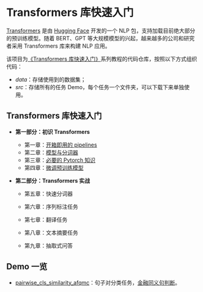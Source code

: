 # Transformers 库快速入门
[Transformers](https://huggingface.co/docs/transformers/index) 是由 [Hugging Face](https://huggingface.co/) 开发的一个 NLP 包，支持加载目前绝大部分的预训练模型。随着 BERT、GPT 等大规模模型的兴起，越来越多的公司和研究者采用 Transformers 库来构建 NLP 应用。

该项目为[《Transformers 库快速入门》](https://xiaosheng.run/2021/12/08/transformers-note-1.html)系列教程的代码仓库，按照以下方式组织代码：

- *data*：存储使用到的数据集；
- *src*：存储所有的任务 Demo，每个任务一个文件夹，可以下载下来单独使用。

## Transformers 库快速入门

- **第一部分：初识 Transformers**

  - 第一章：[开箱即用的 pipelines](https://xiaosheng.run/2021/12/08/transformers-note-1.html)
  - 第二章：[模型与分词器](https://xiaosheng.run/2021/12/11/transformers-note-2.html)
  - 第三章：[必要的 Pytorch 知识](https://xiaosheng.run/2021/12/14/transformers-note-3.html)
  - 第四章：[微调预训练模型](https://xiaosheng.run/2021/12/17/transformers-note-4.html)

- **第二部分：Transformers 实战**

  - 第五章：快速分词器

  - 第六章：序列标注任务

  - 第七章：翻译任务
  - 第八章：文本摘要任务
  - 第九章：抽取式问答

## Demo 一览

- [pairwise_cls_similarity_afqmc]()：句子对分类任务，[金融同义句判断](https://xiaosheng.run/2021/12/17/transformers-note-4.html)。
